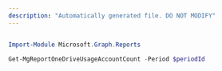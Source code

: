 ```yaml
---
description: "Automatically generated file. DO NOT MODIFY"
---
```


```powershell

Import-Module Microsoft.Graph.Reports

Get-MgReportOneDriveUsageAccountCount -Period $periodId 

```